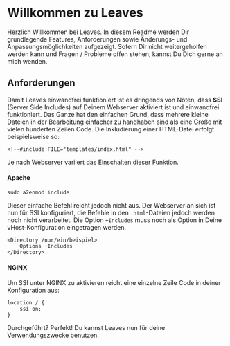 
# Willkommen zu Leaves
Herzlich Willkommen bei Leaves. In diesem Readme werden Dir grundlegende Features, Anforderungen sowie Änderungs- und Anpassungsmöglichkeiten aufgezeigt. Sofern Dir nicht weitergeholfen werden kann und Fragen / Probleme offen stehen, kannst Du Dich gerne an mich wenden.

## Anforderungen
Damit Leaves einwandfrei funktioniert ist es dringends von Nöten, dass **SSI** (Server Side Includes) auf Deinem Webserver aktiviert ist und einwandfrei funktioniert. Das Ganze hat den einfachen Grund, dass mehrere kleine Dateien in der Bearbeitung einfacher zu handhaben sind als eine Große mit vielen hunderten Zeilen Code. 
Die Inkludierung einer HTML-Datei erfolgt beispielsweise so:
```
<!--#include FILE="templates/index.html" -->
```

Je nach Webserver variiert das Einschalten dieser Funktion.

#### Apache
```
sudo a2enmod include
```
Dieser einfache Befehl reicht jedoch nicht aus. Der Webserver an sich ist nun für SSI konfiguriert, die Befehle in den ``.html``-Dateien jedoch werden noch nicht verarbeitet. Die Option ``+Includes`` muss noch als Option in Deine vHost-Konfiguration eingetragen werden.
```
<Directory /nur/ein/beispiel>
	Options +Includes
</Directory>
```

#### NGINX
Um SSI unter NGINX zu aktivieren reicht eine einzelne Zeile Code in deiner Konfiguration aus:
```
location / {
    ssi on;
}
```
Durchgeführt? Perfekt! Du kannst Leaves nun für deine Verwendungszwecke benutzen.
